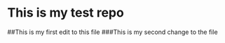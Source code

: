 # This is my test repo
##This is my first edit to this file
###This is my second change to the file
